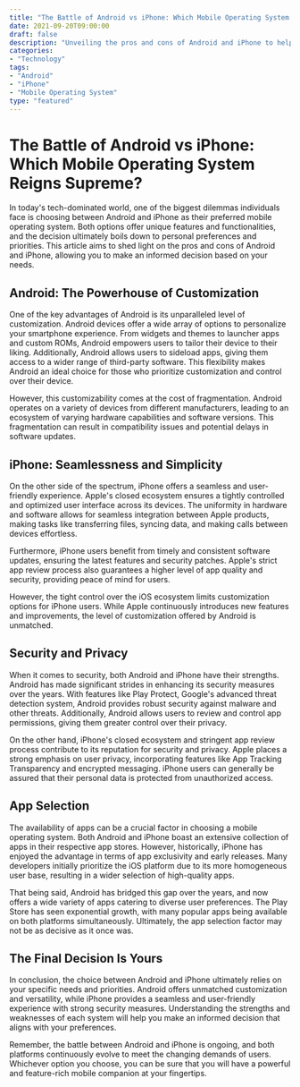 ```yaml
--- 
title: "The Battle of Android vs iPhone: Which Mobile Operating System Reigns Supreme?" 
date: 2021-09-20T09:00:00 
draft: false 
description: "Unveiling the pros and cons of Android and iPhone to help you choose your perfect mobile companion." 
categories: 
- "Technology" 
tags: 
- "Android" 
- "iPhone" 
- "Mobile Operating System" 
type: "featured" 
--- 
```


# The Battle of Android vs iPhone: Which Mobile Operating System Reigns Supreme? 

In today's tech-dominated world, one of the biggest dilemmas individuals face is choosing between Android and iPhone as their preferred mobile operating system. Both options offer unique features and functionalities, and the decision ultimately boils down to personal preferences and priorities. This article aims to shed light on the pros and cons of Android and iPhone, allowing you to make an informed decision based on your needs. 

## Android: The Powerhouse of Customization 

One of the key advantages of Android is its unparalleled level of customization. Android devices offer a wide array of options to personalize your smartphone experience. From widgets and themes to launcher apps and custom ROMs, Android empowers users to tailor their device to their liking. Additionally, Android allows users to sideload apps, giving them access to a wider range of third-party software. This flexibility makes Android an ideal choice for those who prioritize customization and control over their device. 

However, this customizability comes at the cost of fragmentation. Android operates on a variety of devices from different manufacturers, leading to an ecosystem of varying hardware capabilities and software versions. This fragmentation can result in compatibility issues and potential delays in software updates.

## iPhone: Seamlessness and Simplicity 

On the other side of the spectrum, iPhone offers a seamless and user-friendly experience. Apple's closed ecosystem ensures a tightly controlled and optimized user interface across its devices. The uniformity in hardware and software allows for seamless integration between Apple products, making tasks like transferring files, syncing data, and making calls between devices effortless.

Furthermore, iPhone users benefit from timely and consistent software updates, ensuring the latest features and security patches. Apple's strict app review process also guarantees a higher level of app quality and security, providing peace of mind for users.

However, the tight control over the iOS ecosystem limits customization options for iPhone users. While Apple continuously introduces new features and improvements, the level of customization offered by Android is unmatched.

## Security and Privacy 

When it comes to security, both Android and iPhone have their strengths. Android has made significant strides in enhancing its security measures over the years. With features like Play Protect, Google's advanced threat detection system, Android provides robust security against malware and other threats. Additionally, Android allows users to review and control app permissions, giving them greater control over their privacy.

On the other hand, iPhone's closed ecosystem and stringent app review process contribute to its reputation for security and privacy. Apple places a strong emphasis on user privacy, incorporating features like App Tracking Transparency and encrypted messaging. iPhone users can generally be assured that their personal data is protected from unauthorized access.

## App Selection 

The availability of apps can be a crucial factor in choosing a mobile operating system. Both Android and iPhone boast an extensive collection of apps in their respective app stores. However, historically, iPhone has enjoyed the advantage in terms of app exclusivity and early releases. Many developers initially prioritize the iOS platform due to its more homogeneous user base, resulting in a wider selection of high-quality apps.

That being said, Android has bridged this gap over the years, and now offers a wide variety of apps catering to diverse user preferences. The Play Store has seen exponential growth, with many popular apps being available on both platforms simultaneously. Ultimately, the app selection factor may not be as decisive as it once was.

## The Final Decision Is Yours 

In conclusion, the choice between Android and iPhone ultimately relies on your specific needs and priorities. Android offers unmatched customization and versatility, while iPhone provides a seamless and user-friendly experience with strong security measures. Understanding the strengths and weaknesses of each system will help you make an informed decision that aligns with your preferences.

Remember, the battle between Android and iPhone is ongoing, and both platforms continuously evolve to meet the changing demands of users. Whichever option you choose, you can be sure that you will have a powerful and feature-rich mobile companion at your fingertips.
